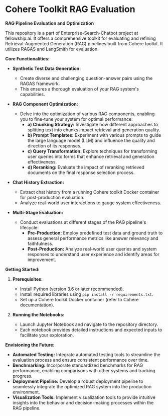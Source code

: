 # Cohere Toolkit RAG Evaluation

**RAG Pipeline Evaluation and Optimization**

This repository is a part of Enterprise-Search-Chatbot project at fellowship.ai. It offers a comprehensive toolkit for evaluating and refining Retrieval-Augmented Generation (RAG) pipelines built from Cohere toolkit. It utilizes RAGAS and LangSmith for evaluation. 

**Core Functionalities:**

* **Synthetic Test Data Generation:**
  - Create diverse and challenging question-answer pairs using the RAGAS framework.
  - This ensures a thorough evaluation of your RAG system's capabilities.

* **RAG Component Optimization:**
  - Delve into the optimization of various RAG components, enabling you to fine-tune your system for optimal performance:
    - **a) Chunking Strategy:**  Investigate how different approaches to splitting text into chunks impact retrieval and generation quality.
    - **b) Prompt Templates:**  Experiment with various prompts to guide the large language model (LLM) and influence the quality and direction of its responses.
    - **c) Query Transformation:**  Explore techniques for transforming user queries into forms that enhance retrieval and generation effectiveness.
    - **d) Reranking:**  Evaluate the impact of reranking retrieved documents on the final response selection process.

* **Chat History Extraction:**
  - Extract chat history from a running Cohere toolkit Docker container for post-production evaluation.
  - Analyze real-world user interactions to gauge system effectiveness.

* **Multi-Stage Evaluation:**
  - Conduct evaluations at different stages of the RAG pipeline's lifecycle:
    - **Pre-Production:** Employ predefined test data and ground truth to assess general performance metrics like answer relevancy and faithfulness.
    - **Post-Production:** Analyze real-world user queries and system responses to understand user experience and identify areas for improvement.

**Getting Started:**

1. **Prerequisites:**
    - Install Python (version 3.6 or later recommended).
    - Install required libraries using `pip install -r requirements.txt`.
    - Set up a Cohere toolkit Docker container (refer to Cohere documentation).

2. **Running the Notebooks:**
    - Launch Jupyter Notebook and navigate to the repository directory.
    - Each notebook provides detailed instructions and expected inputs to facilitate your exploration.

**Envisioning the Future:**

* **Automated Testing:** Integrate automated testing tools to streamline the evaluation process and ensure consistent performance over time.
* **Benchmarking:** Incorporate standardized benchmarks for RAG performance, enabling comparisons with other systems and tracking progress.
* **Deployment Pipeline:** Develop a robust deployment pipeline to seamlessly integrate the optimized RAG system into the production environment.
* **Visualization Tools:** Implement visualization tools to provide intuitive insights into the behavior and decision-making processes within the RAG pipeline.
